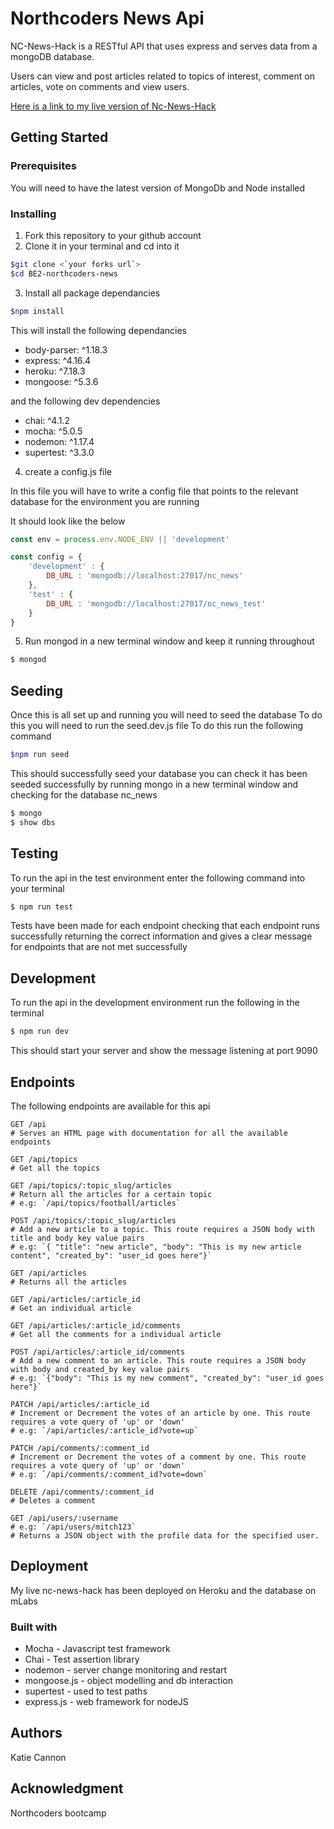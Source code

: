 # Northcoders News Api

NC-News-Hack is a RESTful API that uses express and serves data from a mongoDB database.

Users can view and post articles related to topics of interest, comment on articles, vote on comments and view users.

[Here is a link to my live version of Nc-News-Hack](https://nc-news-hack.herokuapp.com)


## Getting Started

### Prerequisites

You will need to have the latest version of MongoDb and Node installed

### Installing

1. Fork this repository to your github account
2. Clone it in your terminal and cd into it
```bash
$git clone <`your forks url`>
$cd BE2-northcoders-news
```
3. Install all package dependancies
```bash
$npm install
```
This will install the following dependancies
*    body-parser: ^1.18.3
*    express: ^4.16.4
*    heroku: ^7.18.3
*    mongoose: ^5.3.6

and the following dev dependencies
*    chai: ^4.1.2
*    mocha: ^5.0.5
*    nodemon: ^1.17.4
*    supertest: ^3.3.0

4. create a config.js file 

In this file you will have to write a config file that points to the relevant database for the environment you are running

It should look like the below
```javascript
const env = process.env.NODE_ENV || 'development'

const config = {
    'development' : {
        DB_URL : 'mongodb://localhost:27017/nc_news'
    },
    'test' : {
        DB_URL : 'mongodb://localhost:27017/nc_news_test'
    }
}
```

5. Run mongod in a new terminal window and keep it running throughout
```bash
$ mongod
```

## Seeding

Once this is all set up and running you will need to seed the database
To do this you will need to run the seed.dev.js file
To do this run the following command

```bash
$npm run seed
```
This should successfully seed your database you can check it has been seeded successfully by running mongo in a new  terminal window and checking for the database nc_news
```bash
$ mongo
$ show dbs
```

## Testing

To run the api in the test environment enter the following command into your terminal
```bash
$ npm run test
```
Tests have been made for each endpoint checking that each endpoint runs successfully returning the correct information and gives a clear message for endpoints that are not met successfully

## Development

To run the api in the development environment run the following in the terminal
```bash
$ npm run dev
```
This should start your server and show the message listening at port 9090

## Endpoints

The following endpoints are available for this api

```http
GET /api 
# Serves an HTML page with documentation for all the available endpoints
```

```http
GET /api/topics
# Get all the topics
```

```http
GET /api/topics/:topic_slug/articles
# Return all the articles for a certain topic
# e.g: `/api/topics/football/articles`
```

```http
POST /api/topics/:topic_slug/articles
# Add a new article to a topic. This route requires a JSON body with title and body key value pairs
# e.g: `{ "title": "new article", "body": "This is my new article content", "created_by": "user_id goes here"}`
```

```http
GET /api/articles
# Returns all the articles
```

```http
GET /api/articles/:article_id
# Get an individual article
```

```http
GET /api/articles/:article_id/comments
# Get all the comments for a individual article
```

```http
POST /api/articles/:article_id/comments
# Add a new comment to an article. This route requires a JSON body with body and created_by key value pairs
# e.g: `{"body": "This is my new comment", "created_by": "user_id goes here"}`
```

```http
PATCH /api/articles/:article_id
# Increment or Decrement the votes of an article by one. This route requires a vote query of 'up' or 'down'
# e.g: `/api/articles/:article_id?vote=up`
```

```http
PATCH /api/comments/:comment_id
# Increment or Decrement the votes of a comment by one. This route requires a vote query of 'up' or 'down'
# e.g: `/api/comments/:comment_id?vote=down`
```

```http
DELETE /api/comments/:comment_id
# Deletes a comment
```

```http
GET /api/users/:username
# e.g: `/api/users/mitch123`
# Returns a JSON object with the profile data for the specified user.
```

## Deployment

My live nc-news-hack has been deployed on Heroku and the database on mLabs

### Built with

* Mocha - Javascript test framework
* Chai - Test assertion library
* nodemon - server change monitoring and restart
* mongoose.js - object modelling and db interaction
* supertest - used to test paths
* express.js - web framework for nodeJS

## Authors

Katie Cannon

## Acknowledgment

Northcoders bootcamp


